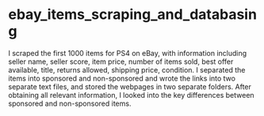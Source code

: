 # ebay_items_scraping_and_databasing
I scraped the first 1000 items for PS4 on eBay, with information including seller name, seller score, item price, number of items sold, best offer available, title, returns allowed, shipping price, condition. I separated the items into sponsored and non-sponsored and wrote the links into two separate text files, and stored the webpages in two separate folders. After obtaining all relevant information, I looked into the key differences between sponsored and non-sponsored items.
